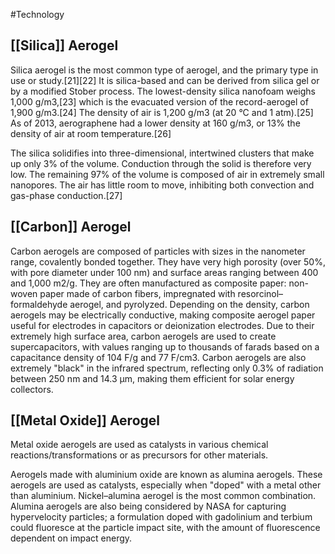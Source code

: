 #Technology 

## [[Silica]] Aerogel
Silica aerogel is the most common type of aerogel, and the primary type in use or study.[21][22] It is silica-based and can be derived from silica gel or by a modified Stober process. The lowest-density silica nanofoam weighs 1,000 g/m3,[23] which is the evacuated version of the record-aerogel of 1,900 g/m3.[24] The density of air is 1,200 g/m3 (at 20 °C and 1 atm).[25] As of 2013, aerographene had a lower density at 160 g/m3, or 13% the density of air at room temperature.[26]

The silica solidifies into three-dimensional, intertwined clusters that make up only 3% of the volume. Conduction through the solid is therefore very low. The remaining 97% of the volume is composed of air in extremely small nanopores. The air has little room to move, inhibiting both convection and gas-phase conduction.[27] 


## [[Carbon]] Aerogel
Carbon aerogels are composed of particles with sizes in the nanometer range, covalently bonded together. They have very high porosity (over 50%, with pore diameter under 100 nm) and surface areas ranging between 400 and 1,000 m2/g. They are often manufactured as composite paper: non-woven paper made of carbon fibers, impregnated with resorcinol–formaldehyde aerogel, and pyrolyzed. Depending on the density, carbon aerogels may be electrically conductive, making composite aerogel paper useful for electrodes in capacitors or deionization electrodes. Due to their extremely high surface area, carbon aerogels are used to create supercapacitors, with values ranging up to thousands of farads based on a capacitance density of 104 F/g and 77 F/cm3. Carbon aerogels are also extremely "black" in the infrared spectrum, reflecting only 0.3% of radiation between 250 nm and 14.3 µm, making them efficient for solar energy collectors. 

## [[Metal Oxide]] Aerogel
Metal oxide aerogels are used as catalysts in various chemical reactions/transformations or as precursors for other materials.

Aerogels made with aluminium oxide are known as alumina aerogels. These aerogels are used as catalysts, especially when "doped" with a metal other than aluminium. Nickel–alumina aerogel is the most common combination. Alumina aerogels are also being considered by NASA for capturing hypervelocity particles; a formulation doped with gadolinium and terbium could fluoresce at the particle impact site, with the amount of fluorescence dependent on impact energy. 